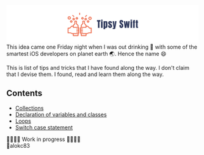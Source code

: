 
![](./tipsy-swift-logo.png)
This idea came one Friday night when I was out drinking :beers: with some of the smartest iOS developers on planet earth :earth_asia:. Hence the name :smile: 

This is list of tips and tricks that I have found along the way. I don't claim that I devise them. I found, read and learn them along the way. 

## Contents
* [Collections](./collections/README.md) <br>
* [Declaration of variables and classes](./declarations/README.md)<br>
* [Loops](./loops/README.md) <br>
* [Switch case statement](./switch/README.md) <br>

🚧🚧🚧🚧 Work in progress 🚧🚧🚧🚧<br>
👷‍alokc83

